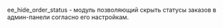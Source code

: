 ﻿ee_hide_order_status - модуль позволяющий скрыть статусы заказов в админ-панели согласно его настройкам.